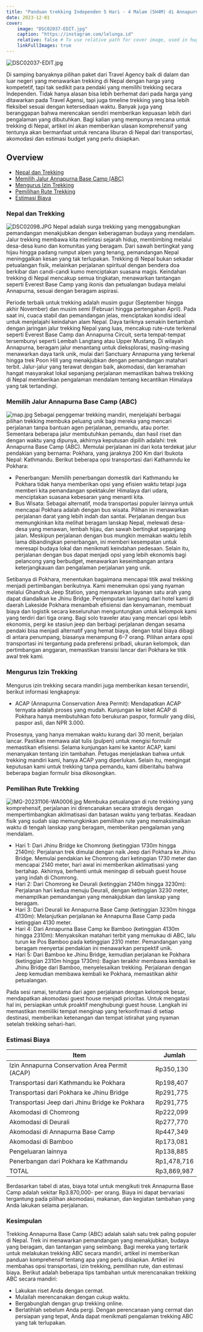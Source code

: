 ```yaml
---
title: "Panduan trekking Independen 5 Hari - 4 Malam (5H4M) di Annapurna Base Camp (ABC), Nepal "
date: 2023-12-01
cover:
    image: "DSC02037-EDIT.jpg"
    caption: "https://instagram.com/lelunga.id"
    relative: false # To use relative path for cover image, used in hugo Page-bundles
    linkFullImages: true
---
```

![DSC02037-EDIT.jpg](DSC02037-EDIT.jpg)

Di samping banyaknya pilihan paket dari Travel Agency baik di dalam dan luar negeri yang menawarkan trekking di Nepal dengan harga yang kompetetif, tapi tak sedikit para pendaki yang memilihi trekking secara Independen. Tidak hanya alasan bisa lebih berhemat dari pada harga yang ditawarkan pada Travel Agensi, tapi juga timeline trekking yang bisa lebih fleksibel sesuai dengan ketersediaan waktu. Banyak juga yang beranggapan bahwa merencakan sendiri memberikan kepuasan lebih dari pengalaman yang dibutuhkan. Bagi kalian yang mempunya rencana untuk trekking di Nepal, artikel ini akan memberikan ulasan komprehensif yang tentunya akan bermanfaat untuk rencana liburan di Nepal dari transportasi, akomodasi dan estimasi budget yang perlu disiapkan.

## Overview

- [Nepal dan Trekking](#nepal-dan-trekking)
- [Memilih Jalur Annapurna Base Camp (ABC)](#memilih-jalur-annapurna-base-camp-(abc))
- [Mengurus Izin Trekking](#mengurus-izin-trekking)
- [Pemilihan Rute Trekking](#pemilihan-rute-trekking)
- [Estimasi Biaya](#estimasi-biaya)

### Nepal dan Trekking

![DSC02098.JPG](DSC02098.JPG)
Nepal adalah surga trekking yang menggabungkan pemandangan menakjubkan dengan keberagaman budaya yang mendalam. Jalur trekking membawa kita melintasi sejarah hidup, membimbing melalui desa-desa kuno dan komunitas yang beragam. Dari sawah bertingkat yang hijau hingga padang rumput alpen yang tenang, pemandangan Nepal meninggalkan kesan yang tak terlupakan. Trekking di Nepal bukan sekadar petualangan fisik, melainkan perjalanan spiritual dengan bendera doa berkibar dan candi-candi kumo menciptakan suasana magis. Keindahan trekking di Nepal mencakup semua tingkatan, menawarkan tantangan seperti Everest Base Camp yang ikonis dan petualangan budaya melalui Annapurna, sesuai dengan beragam aspirasi.

Periode terbaik untuk trekking adalah musim gugur (September hingga akhir November) dan musim semi (Februari hingga pertengahan April). Pada saat ini, cuaca stabil dan pemandangan jelas, menciptakan kondisi ideal untuk menjelajahi keindahan alam Nepal. Daya tariknya semakin bertambah dengan jaringan jalur trekking Nepal yang luas, mencakup rute-rute terkenal seperti Everest Base Camp dan Annapurna Circuit, serta tempat-tempat tersembunyi seperti Lembah Langtang atau Upper Mustang. Di wilayah Annapurna, beragam jalur menantang untuk dieksplorasi, masing-masing menawarkan daya tarik unik, mulai dari Sanctuary Annapurna yang terkenal hingga trek Poon Hill yang menakjubkan dengan pemandangan matahari terbit. Jalur-jalur yang terawat dengan baik, akomodasi, dan keramahan hangat masyarakat lokal sepanjang perjalanan memastikan bahwa trekking di Nepal memberikan pengalaman mendalam tentang kecantikan Himalaya yang tak tertandingi.

### Memilih Jalur Annapurna Base Camp (ABC)

![map.jpg](map.jpg)
Sebagai penggemar trekking mandiri, menjelajahi berbagai pilihan trekking membuka peluang unik bagi mereka yang mencari perjalanan tanpa bantuan agen perjalanan, pemandu, atau porter. Sementara beberapa jalur membutuhkan pemandu, dan hasil riset dan dengan waktu yang dipunya, akhirnya keputusan dipilih adalahi: trek Annapurna Base Camp (ABC). Memulai perjalanan ini dari kota terdekat jalur pendakian yang bernama: Pokhara, yang jaraknya 200 Km dari Ibukota Nepal: Kathmandu.
Berikut beberapa opsi transportasi dari Kathamndu ke Pokhara:

- Penerbangan: Memilih penerbangan domestik dari Kathmandu ke Pokhara tidak hanya memberikan opsi yang efisien waktu tetapi juga memberi kita pemandangan spektakuler Himalaya dari udara, menciptakan suasana kebesaran yang menanti kita.
- Bus Wisata: Sebagai alternatif, moda transportasi populer lainnya untuk mencapai Pokhara adalah dengan bus wisata. Pilihan ini menawarkan perjalanan darat yang lebih indah dan santai. Perjalanan dengan bus memungkinkan kita melihat beragam lanskap Nepal, melewati desa-desa yang menawan, lembah hijau, dan sawah bertingkat sepanjang jalan. Meskipun perjalanan dengan bus mungkin memakan waktu lebih lama dibandingkan penerbangan, ini memberi kesempatan untuk meresapi budaya lokal dan menikmati keindahan pedesaan. Selain itu, perjalanan dengan bus dapat menjadi opsi yang lebih ekonomis bagi pelancong yang berbudget, menawarkan keseimbangan antara keterjangkauan dan pengalaman perjalanan yang unik.

Setibanya di Pokhara, menentukan bagaimana mencapai titik awal trekking menjadi pertimbangan berikutnya. Kami menemukan opsi yang nyaman melalui Ghandruk Jeep Station, yang menawarkan layanan satu arah yang dapat diandalkan ke Jhinu Bridge. Penjemputan langsung dari hotel kami di daerah Lakeside Pokhara menambah efisiensi dan kenyamanan, membuat biaya dan logistik secara keseluruhan menguntungkan untuk kelompok kami yang terdiri dari tiga orang. Bagi solo traveler atau yang mencari opsi lebih ekonomis, pergi ke stasiun jeep dan berbagi perjalanan dengan sesama pendaki bisa menjadi alternatif yang hemat biaya, dengan total biaya dibagi di antara penumpang, biasanya menampung 6–7 orang. Pilihan antara opsi transportasi ini tergantung pada preferensi pribadi, ukuran kelompok, dan pertimbangan anggaran, memastikan transisi lancar dari Pokhara ke titik awal trek kami.

### Mengurus Izin Trekking

Mengurus izin trekking secara mandiri juga memberikan kesan tersendiri, berikut informasi lengkapnya:
- ACAP (Annapurna Conservation Area Permit): Mendapatkan ACAP ternyata adalah proses yang mudah. Kunjungan ke loket ACAP di Pokhara hanya membutuhkan foto berukuran paspor, formulir yang diisi, paspor asli, dan NPR 3.000. 

Prosesnya, yang hanya memakan waktu kurang dari 30 menit, berjalan lancar. Pastikan memawa alat tulis (pulpen) untuk mengisi formulir memastikan efisiensi. Selama kunjungan kami ke kantor ACAP, kami menanyakan tentang izin tambahan. Petugas menjelaskan bahwa untuk trekking mandiri kami, hanya ACAP yang diperlukan. Selain itu, mengingat keputusan kami untuk trekking tanpa pemandu, kami diberitahu bahwa beberapa bagian formulir bisa dikosongkan.


### Pemilihan Rute Trekking

![IMG-20231106-WA0006.jpg](IMG-20231106-WA0006.jpg)
Membuka petualangan di rute trekking yang komprehensif, perjalanan ini direncanakan secara strategis dengan mempertimbangkan aklimatisasi dan batasan waktu yang terbatas. Keadaan fisik yang sudah siap memungkinkan pemilihan rute yang memaksimalkan waktu di tengah lanskap yang beragam, memberikan pengalaman yang mendalam.

- Hari 1: Dari Jhinu Bridge ke Chomrong (ketinggian 1730m hingga 2140m): Perjalanan trek dimulai dengan naik Jeep dari Pokhara ke Jhinu Bridge. Memulai pendakian ke Chomrong dari ketinggian 1730 meter dan mencapai 2140 meter, hari awal ini memberikan aklimatisasi yang bertahap. Akhirnya, berhenti untuk meningap di sebuah guest house yang indah di Chomrong.
- Hari 2: Dari Chomrong ke Deurali (ketinggian 2140m hingga 3230m): Perjalanan hari kedua menuju Deurali, dengan ketinggian 3230 meter, menampilkan pemandangan yang menakjubkan dan lanskap yang beragam. 
- Hari 3: Dari Deurali ke Annapurna Base Camp (ketinggian 3230m hingga 4130m): Melanjutkan perjalanan ke Annapurna Base Camp pada ketinggian 4130 meter.
- Hari 4: Dari Annapurna Base Camp ke Bamboo (ketinggian 4130m hingga 2310m): Menyaksikan matahari terbit yang memukau di ABC, lalu turun ke Pos Bamboo pada ketinggian 2310 meter. Pemandangan yang beragam menyertai pendakian ini menawarkan perspektif unik.
- Hari 5: Dari Bamboo ke Jhinu Bridge, kemudian perjalanan ke Pokhara (ketinggian 2310m hingga 1730m): Bagian terakhir membawa kembali ke Jhinu Bridge dari Bamboo, menyelesaikan trekking. Perjalanan dengan Jeep kemudian membawa kembali ke Pokhara, memastikan akhir petualangan.

Pada sesi ramai, terutama dari agen perjalanan dengan kelompok besar, mendapatkan akomodasi guest house menjadi prioritas. Untuk mengatasi hal ini, persiapkan untuk proaktif menghubungi guest house. Langkah ini memastikan memiliki tempat menginap yang terkonfirmasi di setiap destinasi, memberikan ketenangan dan tempat istirahat yang nyaman setelah trekking sehari-hari. 

### Estimasi Biaya

| Item                                           | Jumlah      |
| ---------------------------------------------- | ----------- |
| Izin Annapurna Conservation Area Permit (ACAP) | Rp350,130   |
| Transportasi dari Kathmandu ke Pokhara         | Rp198,407   |
| Transportasi dari Pokhara ke Jhinu Bridge      | Rp291,775   |
| Transportasi Jeep dari Jhinu Bridge ke Pokhara | Rp291,775   |
| Akomodasi di Chomrong                          | Rp222,099   |
| Akomodasi di Deurali                           | Rp277,770   |
| Akomodasi di Annapurna Base Camp               | Rp447,349   |
| Akomodasi di Bamboo                            | Rp173,081   |
| Pengeluaran lainnya                            | Rp138,885   |
| Penerbangan dari Pokhara ke Kathmandu          | Rp1,478,716 |
| TOTAL                                          | Rp3,869,987 |


Berdasarkan tabel di atas, biaya total untuk mengikuti trek Annapurna Base Camp adalah sekitar Rp3.870,000- per orang. Biaya ini dapat bervariasi tergantung pada pilihan akomodasi, makanan, dan kegiatan tambahan yang Anda lakukan selama perjalanan.


### Kesimpulan

Trekking Annapurna Base Camp (ABC) adalah salah satu trek paling populer di Nepal. Trek ini menawarkan pemandangan yang menakjubkan, budaya yang beragam, dan tantangan yang seimbang.
Bagi mereka yang tertarik untuk melakukan trekking ABC secara mandiri, artikel ini memberikan panduan komprehensif tentang apa yang perlu disiapkan. Artikel ini membahas opsi transportasi, izin trekking, pemilihan rute, dan estimasi biaya.
Berikut adalah beberapa tips tambahan untuk merencanakan trekking ABC secara mandiri:
- Lakukan riset Anda dengan cermat.
- Mulailah merencanakan dengan cukup waktu.
- Bergabunglah dengan grup trekking online.
- Berlatihlah sebelum Anda pergi.
Dengan perencanaan yang cermat dan persiapan yang tepat, Anda dapat menikmati pengalaman trekking ABC yang tak terlupakan.
